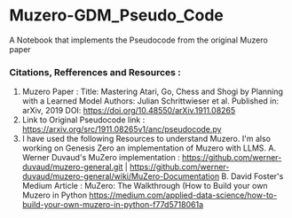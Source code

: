 # Muzero-GDM_Pseudo_Code
A Notebook that implements the Pseudocode from the original Muzero paper

### Citations, Refferences and Resources : 
1. Muzero Paper :
   Title: Mastering Atari, Go, Chess and Shogi by Planning with a Learned Model
   Authors: Julian Schrittwieser et al.
   Published in: arXiv, 2019
   DOI: https://doi.org/10.48550/arXiv.1911.08265
2. Link to Original Pseudocode
   link : https://arxiv.org/src/1911.08265v1/anc/pseudocode.py
3. I have used the following Resources to understand Muzero. I'm also working on Genesis Zero an implementation of Muzero with LLMS.
   A. Werner Duvaud's MuZero implementation :
      https://github.com/werner-duvaud/muzero-general.git | https://github.com/werner-duvaud/muzero-general/wiki/MuZero-Documentation
   B. David Foster's Medium Article : MuZero: The Walkthrough (How to Build your own Muzero in Python
      https://medium.com/applied-data-science/how-to-build-your-own-muzero-in-python-f77d5718061a
